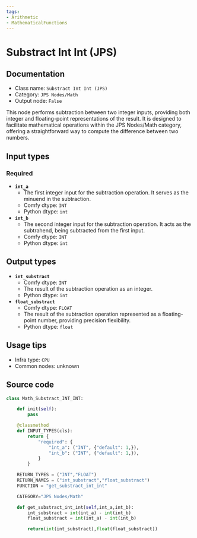 ```yaml
---
tags:
- Arithmetic
- MathematicalFunctions
---
```


# Substract Int Int (JPS)
## Documentation
- Class name: `Substract Int Int (JPS)`
- Category: `JPS Nodes/Math`
- Output node: `False`

This node performs subtraction between two integer inputs, providing both integer and floating-point representations of the result. It is designed to facilitate mathematical operations within the JPS Nodes/Math category, offering a straightforward way to compute the difference between two numbers.
## Input types
### Required
- **`int_a`**
    - The first integer input for the subtraction operation. It serves as the minuend in the subtraction.
    - Comfy dtype: `INT`
    - Python dtype: `int`
- **`int_b`**
    - The second integer input for the subtraction operation. It acts as the subtrahend, being subtracted from the first input.
    - Comfy dtype: `INT`
    - Python dtype: `int`
## Output types
- **`int_substract`**
    - Comfy dtype: `INT`
    - The result of the subtraction operation as an integer.
    - Python dtype: `int`
- **`float_substract`**
    - Comfy dtype: `FLOAT`
    - The result of the subtraction operation represented as a floating-point number, providing precision flexibility.
    - Python dtype: `float`
## Usage tips
- Infra type: `CPU`
- Common nodes: unknown


## Source code
```python
class Math_Substract_INT_INT:

    def init(self):
        pass

    @classmethod
    def INPUT_TYPES(cls):
        return {
            "required": {
                "int_a": ("INT", {"default": 1,}),
                "int_b": ("INT", {"default": 1,}),
            }
        }

    RETURN_TYPES = ("INT","FLOAT")
    RETURN_NAMES = ("int_substract","float_substract")
    FUNCTION = "get_substract_int_int"

    CATEGORY="JPS Nodes/Math"

    def get_substract_int_int(self,int_a,int_b):
        int_substract = int(int_a) - int(int_b)
        float_substract = int(int_a) - int(int_b)

        return(int(int_substract),float(float_substract))

```
